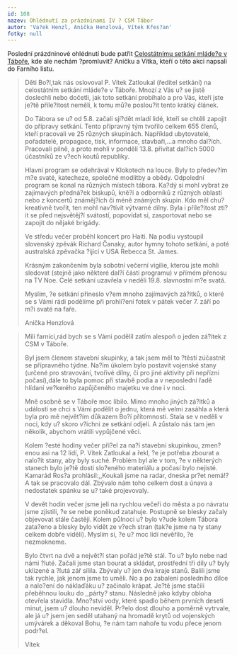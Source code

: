 ```yaml
---
id: 108
nazev: Ohlédnutí za prázdninami IV ? CSM Tábor
autor: 'Va?ek Henzl, Anička Henzlová, Vítek Křes?an'
fotky: null
---
```

Poslední prázdninové ohlédnutí bude patřit <a href="http://tabor2007.signaly.cz" >Celostátnímu setkání mláde?e v Táboře</a>, kde ale nechám ?promluvit? Aničku a Vítka, kteří o této akci napsali do Farního listu. </p><p>
<p>
<blockquote><p>
Děti Bo?í,tak nás oslovoval P. Vítek Zatloukal (ředitel setkání) na celostátním setkání mláde?e v Táboře. Mnozí z Vás u? se jistě doslechli nebo dočetli, jak toto setkání probíhalo a pro Vás, kteří jste je?tě příle?itost neměli, k tomu mů?e poslou?it tento krátký článek.</p><p>
Do Tábora se u? od 5.8. začali sjí?dět mladí lidé, kteří se chtěli zapojit do přípravy setkání. Tento přípravný tým tvořilo celkem 655 členů, kteří pracovali ve 25 různých skupinách. Například ubytovatelé, pořadatelé, propagace, tisk, informace, stavbaři,...a mnoho dal?ích. Pracovali pilně, a proto mohli v pondělí 13.8. přivítat dal?ích 5000 účastníků ze v?ech koutů republiky.</p><p>
Hlavní program se odehrával v Klokotech na louce. Byly to předev?ím m?e svaté, katecheze, společné modlitby a obědy. Odpolední program se konal na různých místech tábora. Ka?dý si mohl vybrat ze zajímavých předná?ek biskupů, kně?í a odborníků z různých oblastí nebo z koncertů známěj?ích či méně známých skupin. Kdo měl chu? kreativně tvořit, ten mohl nav?tívit výtvarné dílny. Byla i příle?itost zti?it se před nejsvětěj?í svátostí, popovídat si, zasportovat nebo se zapojit do nějaké brigády.</p><p>
Ve středu večer proběhl koncert pro Haiti. Na podiu vystoupil slovenský zpěvák Richard Čanaky, autor hymny tohoto setkání, a poté australská zpěvačka ?ijící v USA Rebecca St. James.</p><p>
Krásným zakončením byla sobotní večerní vigilie, kterou jste mohli sledovat (stejně jako některé dal?í části programu) v přímém přenosu na TV Noe. Celé setkání uzavřela v neděli 19.8. slavnostní m?e svatá.</p><p>
Myslím, ?e setkání přineslo v?em mnoho zajímavých zá?itků, o které se s Vámi rádi podělíme při prohlí?ení fotek v pátek večer 7. září po m?i svaté na faře.</p><p>
Anička Henzlová</p><p>
</blockquote><p>
<p>
<blockquote><p>
Milí farníci,rád bych se s Vámi podělil zatím alespoň o jeden zá?itek z CSM v Táboře.</p><p>
Byl jsem členem stavební skupinky, a tak jsem měl to ?těstí zúčastnit se přípravného týdne. Na?ím úkolem bylo postavit vojenské stany (určené pro stravování, tvořivé dílny, či pro jiné aktivity při nepřízni počasí),dále to byla pomoc při stavbě podia a v neposlední řadě hlídaní ve?kerého zapůjčeného majetku ve dne i v noci.</p><p>
Mně osobně se v Táboře moc líbilo. Mimo mnoho jiných zá?itků a událostí se chci s Vámi podělit o jednu, která mě velmi zasáhla a která byla pro mě největ?ím důkazem Bo?í přítomnosti. Stala se v neděli v noci, kdy u? skoro v?ichni ze setkání odjeli. A zůstalo nás tam jen několik, abychom vrátili vypůjčené věci.</p><p>
Kolem ?esté hodiny večer při?el za na?í stavební skupinkou, zmen?enou asi na 12 lidí, P. Vítek Zatloukal a řekl, ?e je potřeba zbourat a nalo?it stany, aby byly suché. Problém byl ale v tom, ?e v některých stanech bylo je?tě dosti slo?eného materiálu a počasí bylo nejisté. Kamarád Ros?a prohlásil:,,Koukali jsme na radar, dneska pr?et nemá!? A tak se pracovalo dál. Zbývalo nám toho celkem dost a únava a nedostatek spánku se u? také projevovaly.</p><p>
V devět hodin večer jsme jeli na rychlou večeři do města a po návratu jsme zjistili, ?e se nebe poněkud zatahuje. Postupně se blesky začaly objevovat stále častěji. Kolem půlnoci u? bylo v?ude kolem Tábora zata?eno a blesky bylo vidět ze v?ech stran (tak?e jsme na ty stany celkem dobře viděli). Myslím si, ?e u? moc lidí nevěřilo, ?e nezmokneme.</p><p>
Bylo čtvrt na dvě a největ?í stan pořád je?tě stál. To u? bylo nebe nad námi ?luté. Začali jsme stan bourat a skládat, prostřední tři díly u? byly uklizené a ?lutá zář sílila. Zbývaly u? jen dva kraje stanů. Balili jsme tak rychle, jak jenom jsme to uměli. No a po zabalení posledního dílce a nalo?ení do náklaďáku u? začínalo krápat. Je?tě jsme stačili přeběhnou louku do ,,párty? stanu. Následně jako kdyby obloha otevřela stavidla. Mno?ství vody, které spadlo během prvních deseti minut, jsem u? dlouho neviděl. Pr?elo dost dlouho a poměrně vytrvale, ale já u? jsem jen seděl utahaný na hromadě krytů od vojenských umývárek a děkoval Bohu, ?e nám tam nahoře tu vodu přece jenom podr?el.</p><p>
Vítek </p><p>
</blockquote>

